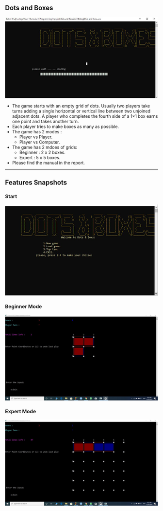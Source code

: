 ## Dots and Boxes
![Beginning](https://github.com/alia7med/Dots-and-Boxes/blob/main/assests/Beginning.JPG)
 * The game starts with an empty grid of dots. Usually two players take turns adding a single horizontal or vertical line between two unjoined adjacent dots. A player who completes the fourth side of a 1×1 box earns one point and takes another turn. 
 * Each player tries to make boxes as many as possible.
 * The game has 2 modes : 
   * Player vs Player.
   * Player vs Computer.
* The game has 2 mdoes of grids:
    * Beginner : 2 x 2 boxes.
    * Expert : 5 x 5 boxes.
* Please find the manual in the report.
---
## Features Snapshots

### Start

![Entering](https://github.com/alia7med/Dots-and-Boxes/blob/main/assests/Entering.JPG)

### Beginner Mode 

![B-mode](https://github.com/alia7med/Dots-and-Boxes/blob/main/assests/Beginner%20Mode.jpg)

### Expert Mode 

![Expert Mode](https://github.com/alia7med/Dots-and-Boxes/blob/main/assests/Expert%20mode.jpg)
